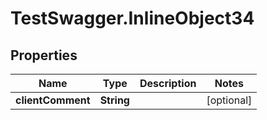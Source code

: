 # TestSwagger.InlineObject34

## Properties

Name | Type | Description | Notes
------------ | ------------- | ------------- | -------------
**clientComment** | **String** |  | [optional] 


